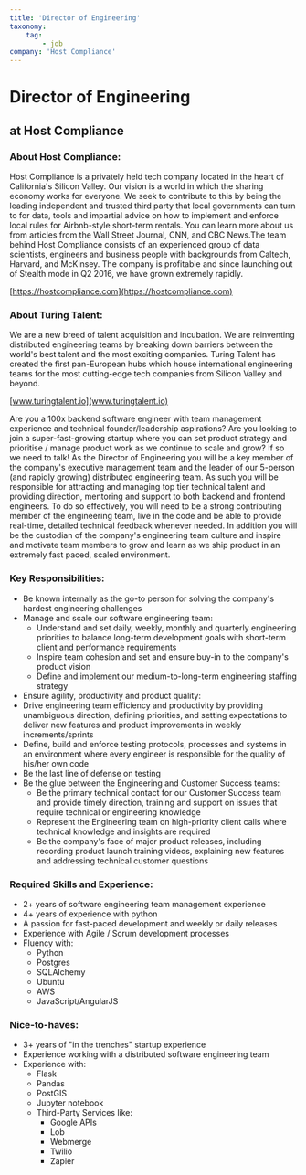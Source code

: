 ```yaml
---
title: 'Director of Engineering'
taxonomy:
    tag:
        - job
company: 'Host Compliance'
---
```


# Director of Engineering
## at Host Compliance
### About Host Compliance:
Host Compliance is a privately held tech company located in the heart of California's Silicon Valley. Our vision is a world in which the sharing economy works for everyone. We seek to contribute to this by being the leading independent and trusted third party that local governments can turn to for data, tools and impartial advice on how to implement and enforce local rules for Airbnb-style short-term rentals. You can learn more about us from articles from the Wall Street Journal, CNN, and CBC News.The team behind Host Compliance consists of an experienced group of data scientists, engineers and business people with backgrounds from Caltech, Harvard, and McKinsey. The company is profitable and since launching out of Stealth mode in Q2 2016, we have grown extremely rapidly.

[https://hostcompliance.com](https://hostcompliance.com)

### About Turing Talent:
We are a new breed of talent acquisition and incubation. We are reinventing distributed engineering teams by breaking down barriers between the world's best talent and the most exciting companies. Turing Talent has created the first pan-European hubs which house international engineering teams for the most cutting-edge tech companies from Silicon Valley and beyond.

[www.turingtalent.io](www.turingtalent.io)

Are you a 100x backend software engineer with team management experience and technical founder/leadership aspirations? Are you looking to join a super-fast-growing startup where you can set product strategy and prioritise / manage product work as we continue to scale and grow? If so we need to talk!
As the Director of Engineering you will be a key member of the company's executive management team and the leader of our 5-person (and rapidly growing) distributed engineering team. As such you will be responsible for attracting and managing top tier technical talent and providing direction, mentoring and support to both backend and frontend engineers. To do so effectively, you will need to be a strong contributing member of the engineering team, live in the code and be able to provide real-time, detailed technical feedback whenever needed. In addition you will be the custodian of the company's engineering team culture and inspire and motivate team members to grow and learn as we ship product in an extremely fast paced, scaled environment. 

### Key Responsibilities: 
* Be known internally as the go-to person for solving the company's hardest engineering challenges
* Manage and scale our software engineering team: 
    * Understand and set daily, weekly, monthly and quarterly engineering priorities to balance long-term development goals with short-term client and performance requirements 
    * Inspire team cohesion and set and ensure buy-in to the company's product vision 
    * Define and implement our medium-to-long-term engineering staffing strategy 
* Ensure agility, productivity and product quality: 
* Drive engineering team efficiency and productivity by providing unambiguous direction, defining priorities, and setting expectations to deliver new features and product improvements in weekly increments/sprints 
* Define, build and enforce testing protocols, processes and systems in an environment where every engineer is responsible for the quality of his/her own code 
* Be the last line of defense on testing 
* Be the glue between the Engineering and Customer Success teams: 
    * Be the primary technical contact for our Customer Success team and provide timely direction, training and support on issues that require technical or engineering knowledge 
    * Represent the Engineering team on high-priority client calls where technical knowledge and insights are required 
    * Be the company's face of major product releases, including recording product launch training videos, explaining new features and addressing technical customer questions 

### Required Skills and Experience: 
* 2+ years of software engineering team management experience 
* 4+ years of experience with python 
* A passion for fast-paced development and weekly or daily releases 
* Experience with Agile / Scrum development processes 
* Fluency with: 
    * Python 
    * Postgres 
    * SQLAlchemy 
    * Ubuntu 
    * AWS 
    * JavaScript/AngularJS 

### Nice-to-haves: 
* 3+ years of "in the trenches" startup experience 
* Experience working with a distributed software engineering team 
* Experience with: 
    * Flask 
    * Pandas
    * PostGIS 
    * Jupyter notebook 
    * Third-Party Services like: 
        * Google APIs 
        * Lob 
        * Webmerge 
        * Twilio 
        * Zapier
